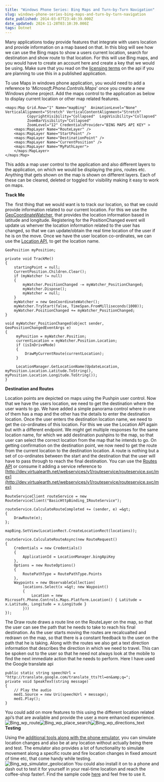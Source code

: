 ```yaml
---
title: "Windows Phone Series: Bing Maps and Turn-by-Turn Navigation"
slug: windows-phone-series-bing-maps-and-turn-by-turn-navigation
date_published: 2014-03-07T23:40:39.000Z
date_updated: 2024-11-28T03:10:39.000Z
tags: Dotnet
---
```


Many applications today provide features that integrate with users location and provide information on a map based on that. In this blog will see how we can use the Bing maps to show a users current location, search for destination and show route to that location. For this will use Bing maps, and you would have to create an account here and create a key that we would be using. Make sure that you read on the [licensing terms](http://www.microsoft.com/maps/product/terms.html) on the api if you are planning to use this in a published application.

To use Maps in windows phone application, you would need to add a reference to ‘*Microsoft.Phone.Controls.Maps*’ once you create a new Windows phone project. Add the maps control to the application as below to display current location or other map related features.

    <maps:Map Grid.Row="1" Name="mapBing"  AnimationLevel="None" VerticalAlignment="Stretch" VerticalContentAlignment="Stretch"
              CopyrightVisibility="Collapsed"  LogoVisibility="Collapsed"
              ZoomBarVisibility="Collapsed"
              ZoomLevel="12" CredentialsProvider="BING MAPS API KEY" >
        <maps:MapLayer Name="RouteLayer" />
        <maps:MapLayer Name="StartPoint" />
        <maps:MapLayer Name="DestinationPoint" />
        <maps:MapLayer Name="CurrentPosition" />
        <maps:MapLayer Name="MyPathLayer">
        </maps:MapLayer>
    </maps:Map>
    

This adds a map user control to the application and also different layers to the application, on which we would be displaying the pins, routes etc. Anything that gets shown on the map is shown on different layers. Each of these can be cleared, deleted or toggled for visibility making it easy to work on maps.

**Track Me**

The  first thing that we would want is to track our location, so that we could provide information related to our current location. For this we use the [GeoCoordinateWatcher](http://msdn.microsoft.com/en-us/library/system.device.location.geocoordinatewatcher(v=vs.110).aspx), that provides the location information based in latitude and longitude. Registering for the PositionChanged event will update us whenver the location information related to the user has changed, so that we can update/obtain the real time location of the user if he is on the move. Once we have the user location co-ordinates, we can use the [Location API](http://msdn.microsoft.com/en-us/library/ff701715.aspx), to get the location name.

    GeoPosition myPosition;
    
    private void TrackMe()
    {
        startingPoint = null;
        CurrentPosition.Children.Clear();
        if (myWatcher != null)
        {
            myWatcher.PositionChanged -= myWatcher_PositionChanged;
            myWatcher.Dispose();
            myWatcher = null;
        }
        myWatcher = new GeoCoordinateWatcher();
        myWatcher.TryStart(false, TimeSpan.FromMilliseconds(1000));
        myWatcher.PositionChanged += myWatcher_PositionChanged;
    }
    
    void myWatcher_PositionChanged(object sender, GeoPositionChangedEventArgs e)
    {
         myPosition = myWatcher.Position;
         currentLocation = myWatcher.Position.Location;
         if (isInDriveMode)
         {
             DrawMyCurrentRoute(currentLocation);
         }
    
         LocationManager.GetLocationName(UpdateLocation, myPosition.Location.Latitude.ToString(), myPosition.Location.Longitude.ToString());
    }
    

**Destination and Routes**

Location points are depicted on maps using the Pushpin user control. Now that we have the users location, we need to get the destination where the user wants to go. We have added a simple panorama control where in one of them has a map and the other has the details to enter the destination location. Once the user enters the destination location name, we need to get the co-ordinates of this location. For this we use the Location API again but with a different endpoint. We might get multiple responses for the same location name, for which we add destination pushpins to the map, so that user can select the correct location from the map that he intends to go. On getting confirmation on the destination point, we now need to get the route from the current location to the destination location. A route is nothing but a set of co-ordinates between the start and the destination that the user will have to pass through to reach the final destination. You can use the [Routes API](http://msdn.microsoft.com/en-us/library/ff701705.aspx) or consume it adding a service reference to [http://dev.virtualearth.net/webservices/v1/routeservice/routeservice.svc/mex](http://dev.virtualearth.net/webservices/v1/routeservice/routeservice.svc/mex)

    RouteServiceClient routeService = new RouteServiceClient("BasicHttpBinding_IRouteService");
    
    routeService.CalculateRouteCompleted += (sender, e) =&gt;
    {
        DrawRoute(e);
    };
    
    mapBing.SetView(LocationRect.CreateLocationRect(locations));
    
    routeService.CalculateRouteAsync(new RouteRequest()
    {
        Credentials = new Credentials()
        {
            ApplicationId = LocationManager.bingApiKey
        },
        Options = new RouteOptions()
        {
            RoutePathType = RoutePathType.Points
        },
        Waypoints = new ObservableCollection(
            locations.Select(x =&gt; new Waypoint()
            {
                Location = new Microsoft.Phone.Controls.Maps.Platform.Location() { Latitude = x.Latitude, Longitude = x.Longitude }
            }))
    });
    

The Draw route draws a route line on the RouteLayer on the map, so that the user can see the path that he needs to take to reach his final destination. As the user starts moving the routes are recalcualted and redrawn on the map, so that there is a constant feedback to the user on the path that he is taking. Along with the routes we also get a text direction information that describes the direction in which we need to travel. This can be spoken out to the user so that he need not always look at the mobile to find the next immediate action that he needs to perform. Here I have used the Google translate api

    public static string speechUrl = "http://translate.google.com/translate_tts?tl=en&amp;q=";
    private void SpeakText(string message)
    {
        // Play the audio
        med1.Source = new Uri(speechUrl + message);
        med1.Play();
    }
    

You could add on more features to this using the different location related api’s that are available and provide the user a more enhanced experience.
![Bing_wp_route](__GHOST_URL__/content/images/Bing_wp_route.jpg)![Bing_wp_place_search](__GHOST_URL__/content/images/Bing_wp_place_search.jpg)![Bing_wp_directions_text](__GHOST_URL__/content/images/Bing_wp_directions_text.jpg)
**Testing**

Using the [additional tools along with the phone emulator](http://msdn.microsoft.com/en-us/library/windowsphone/develop/hh202933(v=vs.105).aspx), you can simulate location changes and also be at any location without actually being there and test. The emulator also provides a lot of functionality to simulate movement along a specific route and fire location changes in fixed amount of time etc, that come handy while testing.
![Bing_wp_simulator_geolocation](__GHOST_URL__/content/images/Bing_wp_simulator_geolocation.jpg)
You could also install it on to a phone and dash out to test it for yourself in your real-time location and reach the coffee-shop faster!. Find the sample code [here](https://github.com/rahulpnath/Blog/tree/master/SimpleGPS) and feel free to use it.
